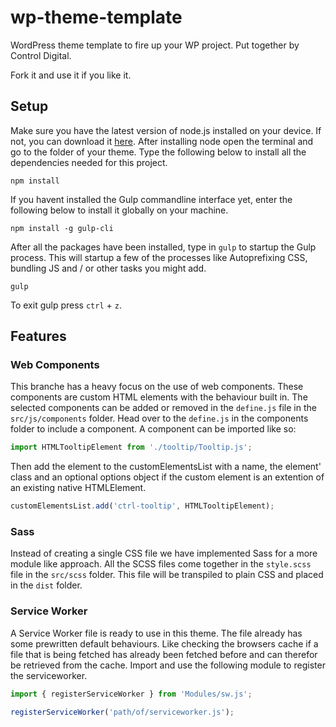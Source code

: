 # wp-theme-template
WordPress theme template to fire up your WP project.
Put together by Control Digital.

Fork it and use it if you like it.

## Setup
Make sure you have the latest version of node.js installed on your device. If not, you can download it [here](https://nodejs.org/en/).
After installing node open the terminal and go to the folder of your theme.
Type the following below to install all the dependencies needed for this project.
```
npm install
```

If you havent installed the Gulp commandline interface yet, enter the following below to install it globally on your machine.
```
npm install -g gulp-cli
```

After all the packages have been installed, type in `gulp` to startup the Gulp process.
This will startup a few of the processes like Autoprefixing CSS, bundling JS and / or other tasks you might add.
```
gulp
```

To exit gulp press `ctrl` + `z`.


## Features

### Web Components
This branche has a heavy focus on the use of web components. These components are custom HTML elements with the behaviour built in. The selected components can be added or removed in the `define.js` file in the `src/js/components` folder. Head over to the `define.js` in the components folder to include a component. A component can be imported like so:
```javascript
import HTMLTooltipElement from './tooltip/Tooltip.js';
```
Then add the element to the customElementsList with a name, the element' class and an optional options object if the custom element is an extention of an existing native HTMLElement.
```javascript
customElementsList.add('ctrl-tooltip', HTMLTooltipElement);
```

### Sass
Instead of creating a single CSS file we have implemented Sass for a more module like approach.
All the SCSS files come together in the `style.scss` file in the `src/scss` folder. This file will be transpiled to plain CSS and placed in the `dist` folder.

### Service Worker
A Service Worker file is ready to use in this theme. The file already has some prewritten default behaviours. Like checking the browsers cache if a file that is being fetched has already been fetched before and can therefor be retrieved from the cache. Import and use the following module to register the serviceworker.
```javascript
import { registerServiceWorker } from 'Modules/sw.js';

registerServiceWorker('path/of/serviceworker.js');
```